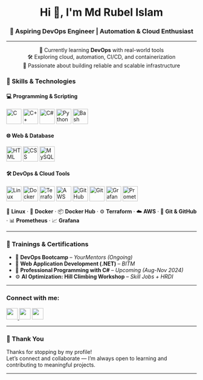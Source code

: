 <h1 align="center">Hi 👋, I'm Md Rubel Islam</h1>
<h3 align="center">🚀 Aspiring DevOps Engineer | Automation & Cloud Enthusiast</h3>

---

<p align="center">
  🌱 Currently learning <b>DevOps</b> with real-world tools <br>
  🛠 Exploring cloud, automation, CI/CD, and containerization <br>
  🎯 Passionate about building reliable and scalable infrastructure <br>
</p>


### 🔧 Skills & Technologies

#### 💻 Programming & Scripting
<p>
  <img src="https://cdn.jsdelivr.net/gh/devicons/devicon/icons/c/c-original.svg" alt="C" width="40" />
  <img src="https://cdn.jsdelivr.net/gh/devicons/devicon/icons/cplusplus/cplusplus-original.svg" alt="C++" width="40" />
  <img src="https://cdn.jsdelivr.net/gh/devicons/devicon/icons/csharp/csharp-original.svg" alt="C#" width="40" />
  <img src="https://cdn.jsdelivr.net/gh/devicons/devicon/icons/python/python-original.svg" alt="Python" width="40" />
  <img src="https://cdn.jsdelivr.net/gh/devicons/devicon/icons/bash/bash-original.svg" alt="Bash" width="40" />
</p>

#### 🌐 Web & Database
<p>
  <img src="https://cdn.jsdelivr.net/gh/devicons/devicon/icons/html5/html5-original-wordmark.svg" alt="HTML" width="40" />
  <img src="https://cdn.jsdelivr.net/gh/devicons/devicon/icons/css3/css3-original-wordmark.svg" alt="CSS" width="40" />
  <img src="https://cdn.jsdelivr.net/gh/devicons/devicon/icons/mysql/mysql-original-wordmark.svg" alt="MySQL" width="40" />
</p>

#### 🛠 DevOps & Cloud Tools
<p align="left">
  <img src="https://cdn.jsdelivr.net/gh/devicons/devicon/icons/linux/linux-original.svg" alt="Linux" width="40" />
  <img src="https://cdn.jsdelivr.net/gh/devicons/devicon/icons/docker/docker-original.svg" alt="Docker" width="40" />
  <img src="https://cdn.jsdelivr.net/gh/devicons/devicon/icons/terraform/terraform-original.svg" alt="Terraform" width="40" />
  <img src="https://cdn.jsdelivr.net/gh/devicons/devicon/icons/amazonwebservices/amazonwebservices-original.svg" alt="AWS" width="40" />
  <img src="https://cdn.jsdelivr.net/gh/devicons/devicon/icons/github/github-original.svg" alt="GitHub" width="40" />
  <img src="https://cdn.jsdelivr.net/gh/devicons/devicon/icons/git/git-original.svg" alt="Git" width="40" />
  <img src="https://cdn.jsdelivr.net/gh/devicons/devicon/icons/grafana/grafana-original.svg" alt="Grafana" width="40" />
  <img src="https://cdn.jsdelivr.net/gh/devicons/devicon/icons/prometheus/prometheus-original.svg" alt="Prometheus" width="40" />
</p>

🐧 **Linux** · 🐳 **Docker** · 📦 **Docker Hub** · ⚙️ **Terraform** · ☁️ **AWS** · 🔧 **Git & GitHub** · 📊 **Prometheus** · 📈 **Grafana**


---
### 🧪 Trainings & Certifications

- 🏢 **DevOps Bootcamp** – *YourMentors (Ongoing)*  
- 💼 **Web Application Development (.NET)** – *BITM*  
- 🧠 **Professional Programming with C#** – *Upcoming (Aug-Nov 2024)*  
- ⚙️ **AI Optimization: Hill Climbing Workshop** – *Skill Jobs + HRDI*

---
### Connect with me:
<p>
  <a href="https://linkedin.com/in/rubel-habib-0226311bb/" target="_blank">
    <img src="https://img.shields.io/badge/LinkedIn-blue?logo=linkedin&logoColor=white" height="30" />
  </a>
    <img src="https://img.shields.io/badge/Facebook-1877F2?logo=facebook&logoColor=white" height="30" />
  </a>
  <a href="https://github.com/Rubelhabib" target="_blank">
    <img src="https://img.shields.io/badge/GitHub-black?logo=github&logoColor=white" height="30" />
  </a>
</p>

---

### 🙏 Thank You

Thanks for stopping by my profile!  
Let’s connect and collaborate — I’m always open to learning and contributing to meaningful projects.

---
